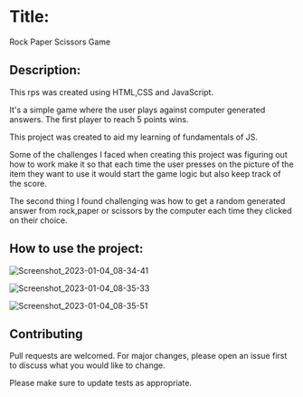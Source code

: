 <h1>Title:</h1>

Rock Paper Scissors Game


<h2>Description:</h2>

This rps was created using HTML,CSS and JavaScript. 

It's a simple game where the user plays against computer generated answers. The first player to reach 5 points wins.

This project was created to aid my learning of fundamentals of JS.

Some of the challenges I faced when creating this project was figuring out how to work make it so that each time the user presses on the picture of the item they want to use it would start the game 
logic but also keep track of the score. 

The second thing I found challenging was how to get a random generated answer from rock,paper or scissors by the computer each time they clicked on their choice.


<h2>How to use the project:</h2>
  
![Screenshot_2023-01-04_08-34-41](https://user-images.githubusercontent.com/92760571/210515603-342c0eb1-735f-43a9-8230-d1d1e471ac64.png)
  
![Screenshot_2023-01-04_08-35-33](https://user-images.githubusercontent.com/92760571/210515635-bc65f459-c936-45c3-8126-75c35f82e570.png)
  
![Screenshot_2023-01-04_08-35-51](https://user-images.githubusercontent.com/92760571/210515640-862f8d0f-40d9-4156-a057-d8361cd3a450.png)




<h2>Contributing</h2>

Pull requests are welcomed. For major changes, please open an issue first to discuss what you would like to change.

Please make sure to update tests as appropriate.


